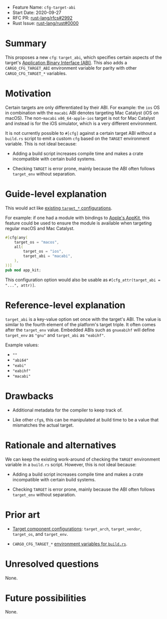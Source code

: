 - Feature Name: `cfg-target-abi`
- Start Date: 2020-09-27
- RFC PR: [rust-lang/rfcs#2992](https://github.com/rust-lang/rfcs/pull/2992)
- Rust Issue: [rust-lang/rust#0000](https://github.com/rust-lang/rust/issues/0000)

# Summary
[summary]: #summary

This proposes a new `cfg`: `target_abi`, which specifies certain aspects of the
target's [Application Binary Interface (ABI)][abi]. This also adds a
`CARGO_CFG_TARGET_ABI` environment variable for parity with other
`CARGO_CFG_TARGET_*` variables.

# Motivation
[motivation]: #motivation

Certain targets are only differentiated by their ABI. For example: the `ios` OS
in combination with the `macabi` ABI denotes targeting Mac Catalyst (iOS on
macOS). The non-`macabi` `x86_64-apple-ios` target is not for Mac Catalyst and
instead is for the iOS simulator, which is a very different environment.

It is not currently possible to `#[cfg]` against a certain target ABI without
a `build.rs` script to emit a custom `cfg` based on the `TARGET` environment
variable. This is not ideal because:

- Adding a build script increases compile time and makes a crate incompatible
  with certain build systems.

- Checking `TARGET` is error prone, mainly because the ABI often follows
  `target_env` without separation.

# Guide-level explanation
[guide-level-explanation]: #guide-level-explanation

This would act like [existing `target_*` configurations][cfg-options].

For example: if one had a module with bindings to
[Apple's AppKit](https://developer.apple.com/documentation/appkit), this feature
could be used to ensure the module is available when targeting regular macOS and
Mac Catalyst.

```rust
#[cfg(any(
    target_os = "macos",
    all(
        target_os = "ios",
        target_abi = "macabi",
    ),
))]
pub mod app_kit;
```

This configuration option would also be usable as
`#[cfg_attr(target_abi = "...", attr)]`.

# Reference-level explanation
[reference-level-explanation]: #reference-level-explanation

`target_abi` is a key-value option set once with the target's ABI. The value is
similar to the fourth element of the platform's target triple. It often comes
after the `target_env` value. Embedded ABIs such as `gnueabihf` will define
`target_env` as `"gnu"` and `target_abi` as `"eabihf"`.

Example values:

- `""`
- `"abi64"`
- `"eabi"`
- `"eabihf"`
- `"macabi"`

# Drawbacks
[drawbacks]: #drawbacks

- Additional metadata for the compiler to keep track of.

- Like other `cfg`s, this can be manipulated at build time to be a value that
  mismatches the actual target.

# Rationale and alternatives
[rationale-and-alternatives]: #rationale-and-alternatives

We can keep the existing work-around of checking the `TARGET` environment
variable in a `build.rs` script. However, this is not ideal because:

- Adding a build script increases compile time and makes a crate incompatible
  with certain build systems.

- Checking `TARGET` is error prone, mainly because the ABI often follows
  `target_env` without separation.

# Prior art
[prior-art]: #prior-art

- [Target component configurations][cfg-options]: `target_arch`,
  `target_vendor`, `target_os`, and `target_env`.

- `CARGO_CFG_TARGET_*`
  [environment variables for `build.rs`](https://doc.rust-lang.org/cargo/reference/environment-variables.html#environment-variables-cargo-sets-for-build-scripts).

# Unresolved questions
[unresolved-questions]: #unresolved-questions

None.

# Future possibilities
[future-possibilities]: #future-possibilities

None.

[abi]: https://en.wikipedia.org/wiki/Application_binary_interface
[cfg-options]: https://doc.rust-lang.org/reference/conditional-compilation.html#set-configuration-options
